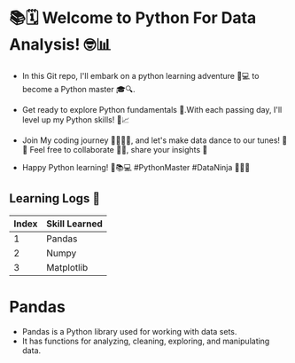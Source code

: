 # 📚🗓️ Welcome to Python For Data Analysis! 🤓📊

- In this Git repo, I'll embark on a python learning adventure 🚀💻 to become a Python master 🎓🔍. 

- Get ready to explore Python fundamentals 📝.With each passing day, I'll level up my Python skills! 💪📈

- Join My coding journey 🚶‍♂️🚶‍♀️, and let's make data dance to our tunes! 🕺💃 Feel free to collaborate 👥🤝, share your insights 💬

- Happy Python learning! 🤩📚💻  #PythonMaster #DataNinja 🐱‍👤🔥

## Learning Logs 📑
| Index | Skill Learned |
| ----------- | ----------- |
|1|Pandas|
|2|Numpy|
|3|Matplotlib|

# Pandas
- Pandas is a Python library used for working with data sets.
- It has functions for analyzing, cleaning, exploring, and manipulating data.
